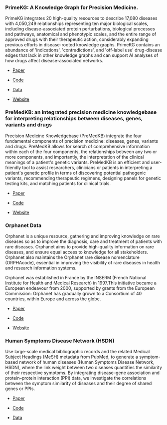 ### PrimeKG: A Knowledge Graph for Precision Medicine.
PrimeKG integrates 20 high-quality resources to describe 17,080 diseases with 4,050,249 relationships representing ten major biological scales, including disease-associated protein perturbations, biological processes and pathways, anatomical and phenotypic scales, and the entire range of approved drugs with their therapeutic action, considerably expanding previous efforts in disease-rooted knowledge graphs. PrimeKG contains an abundance of 'indications', 'contradictions', and 'off-label use' drug-disease edges that lack in other knowledge graphs and can support AI analyses of how drugs affect disease-associated networks.

- [Paper](https://www.nature.com/articles/s41597-023-01960-3)

- [Code](https://github.com/mims-harvard/PrimeKG)

- [Data](https://dataverse.harvard.edu/dataset.xhtml?persistentId=doi:10.7910/DVN/IXA7BM)

- [Website](https://zitniklab.hms.harvard.edu/projects/PrimeKG/)

### PreMedKB: an integrated precision medicine knowledgebase for interpreting relationships between diseases, genes, variants and drugs
Precision Medicine Knowledgebase (PreMedKB) integrate the four fundamental components of precision medicine: diseases, genes, variants and drugs. PreMedKB allows for search of comprehensive information within each of the four components, the relationships between any two or more components, and importantly, the interpretation of the clinical meanings of a patient's genetic variants. PreMedKB is an efficient and user-friendly tool to assist researchers, clinicians or patients in interpreting a patient's genetic profile in terms of discovering potential pathogenic variants, recommending therapeutic regimens, designing panels for genetic testing kits, and matching patients for clinical trials.

- [Paper](https://pubmed.ncbi.nlm.nih.gov/30407536/)

- [Code]()

- [Website]()

### Orphanet Data

Orphanet is a unique resource, gathering and improving knowledge on rare diseases so as to improve the diagnosis, care and treatment of patients with rare diseases. Orphanet aims to provide high-quality information on rare diseases, and ensure equal access to knowledge for all stakeholders. Orphanet also maintains the Orphanet rare disease nomenclature (ORPHAcode), essential in improving the visibility of rare diseases in health and research information systems.

Orphanet was established in France by the INSERM (French National Institute for Health and Medical Research) in 1997.This initiative became a European endeavour from 2000, supported by grants from the European Commission: Orphanet has gradually grown to a Consortium of 40 countries, within Europe and across the globe.

- [Paper]()

- [Code]()

- [Website](https://www.orphadata.com/)

### Human Symptoms Disease Network (HSDN)

Use large-scale medical bibliographic records and the related Medical Subject Headings (MeSH) metadata from PubMed, to generate a symptom-based network of human diseases (Human Symptoms Disease Network, HSDN), where the link weight between two diseases quantifies the similarity of their respective symptoms. By integrating disease–gene association and protein–protein interaction (PPI) data, we investigate the correlations between the symptom similarity of diseases and their degree of shared genes or PPIs.

- [Paper](https://www.nature.com/articles/ncomms5212)

- [Code](https://github.com/dhimmel/hsdn)

- [Data](https://www.nature.com/articles/ncomms5212#MOESM1042)
